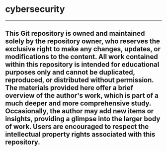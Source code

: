 # cybersecurity
---------------------------------------------------------
This Git repository is owned and maintained solely by the repository owner, who reserves the exclusive right to make any changes, updates, or modifications to the content. All work contained within this repository is intended for educational purposes only and cannot be duplicated, reproduced, or distributed without permission. The materials provided here offer a brief overview of the author's work, which is part of a much deeper and more comprehensive study. Occasionally, the author may add new items or insights, providing a glimpse into the larger body of work. Users are encouraged to respect the intellectual property rights associated with this repository.
---------------------------------------------------------
